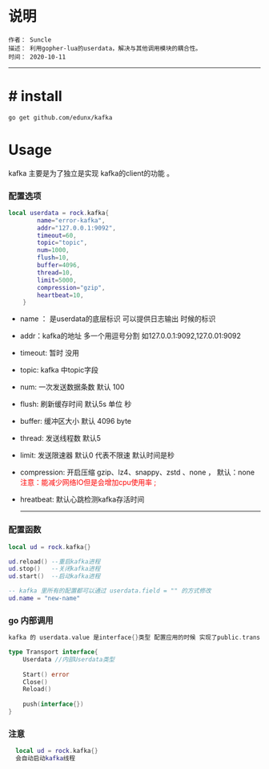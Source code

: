 # 说明
	作者： Suncle
	描述： 利用gopher-lua的userdata，解决与其他调用模块的耦合性。
	时间： 2020-10-11
---
# # install

```bash
go get github.com/edunx/kafka
```

# Usage

 kafka 主要是为了独立是实现 kafka的client的功能 。

### 配置选项

```lua
local userdata = rock.kafka{
        name="error-kafka",
        addr="127.0.0.1:9092",
        timeout=60,
        topic="topic",
        num=1000,
        flush=10,
        buffer=4096,
        thread=10,
        limit=5000,
        compression="gzip",
        heartbeat=10,
    }
```

- name ： 是userdata的底层标识  可以提供日志输出 时候的标识

- addr：kafka的地址 多一个用逗号分割 如127.0.0.1:9092,127.0.01:9092

- timeout:  暂时 没用

- topic:  kafka 中topic字段

- num:  一次发送数据条数 默认 100

- flush:  刷新缓存时间 默认5s  单位 秒

- buffer: 缓冲区大小  默认 4096 byte

- thread: 发送线程数 默认5

- limit:   发送限速器 默认0  代表不限速  默认时间是秒

- compression: 开启压缩  gzip、lz4、snappy、zstd 、none ， 默认：none   <font style="color:red">注意：能减少网络IO但是会增加cpu使用率 ;  </font>

- hreatbeat: 默认心跳检测kafka存活时间

    ****

### 配置函数

```lua
local ud = rock.kafka{}

ud.reload() --重启kafka进程
ud.stop()   --关闭kafka进程
ud.start()  --启动kafka进程

-- kafka 里所有的配置都可以通过 userdata.field = "" 的方式修改
ud.name = "new-name" 
```

### go 内部调用

```go
kafka 的 userdata.value 是interface{}类型 配置应用的时候 实现了public.transport的接口

type Transport interface{
	Userdata //内部Userdata类型
    
	Start() error
	Close()
	Reload()
	
	push(interface{})
}

```

### 注意
```lua
  local ud = rock.kafka{}
  会自动启动kafka线程
```
